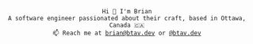 <div align="center">
  <code>Hi 👋 I'm Brian</code>
  <br />
  <code>A software engineer passionated about their craft, based in Ottawa, Canada 🇨🇦</code>
  <br />
  <code>📫 Reach me at <a href="mailto:brian@btav.dev">brian@btav.dev</a> or <a href="https://bsky.app/profile/btav.dev">@btav.dev</a></code>
</div>
